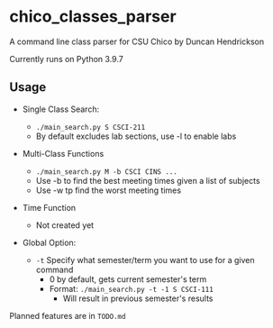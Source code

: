 # chico_classes_parser

A command line class parser for CSU Chico by Duncan Hendrickson

Currently runs on Python 3.9.7

## Usage

- Single Class Search:
    - ```./main_search.py S CSCI-211```
    - By default excludes lab sections, use -l to enable labs

- Multi-Class Functions
    - ```./main_search.py M -b CSCI CINS ...```
    - Use -b to find the best meeting times given a list of subjects
    - Use -w tp find the worst meeting times

- Time Function
    - Not created yet

- Global Option:
    - ```-t``` Specify what semester/term you want to use for a given command
        - 0 by default, gets current semester's term
        - Format: ```./main_search.py -t -1 S CSCI-111```
            - Will result in previous semester's results

Planned features are in ```TODO.md```